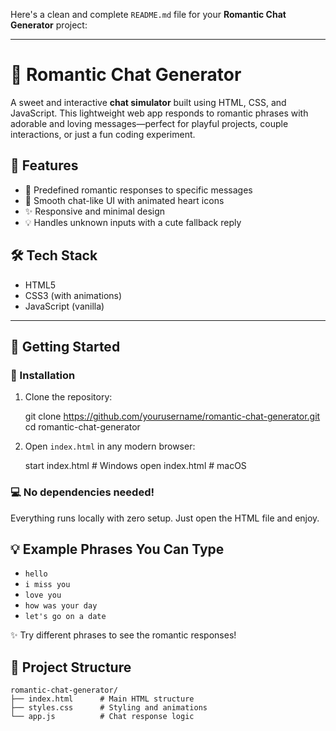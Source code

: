 Here's a clean and complete `README.md` file for your **Romantic Chat Generator** project:

---

# 💬 Romantic Chat Generator

A sweet and interactive **chat simulator** built using HTML, CSS, and JavaScript. This lightweight web app responds to romantic phrases with adorable and loving messages—perfect for playful projects, couple interactions, or just a fun coding experiment.

## 🌟 Features

* 💖 Predefined romantic responses to specific messages
* 💬 Smooth chat-like UI with animated heart icons
* ✨ Responsive and minimal design
* 💡 Handles unknown inputs with a cute fallback reply


## 🛠️ Tech Stack

* HTML5
* CSS3 (with animations)
* JavaScript (vanilla)

---

## 🚀 Getting Started

### 📂 Installation

1. Clone the repository:


   git clone https://github.com/yourusername/romantic-chat-generator.git
   cd romantic-chat-generator
  

2. Open `index.html` in any modern browser:

   start index.html    # Windows
   open index.html     # macOS
   

### 💻 No dependencies needed!

Everything runs locally with zero setup. Just open the HTML file and enjoy.


## 💡 Example Phrases You Can Type

* `hello`
* `i miss you`
* `love you`
* `how was your day`
* `let's go on a date`

✨ Try different phrases to see the romantic responses!



## 📁 Project Structure

```
romantic-chat-generator/
├── index.html      # Main HTML structure
├── styles.css      # Styling and animations
└── app.js          # Chat response logic
```



